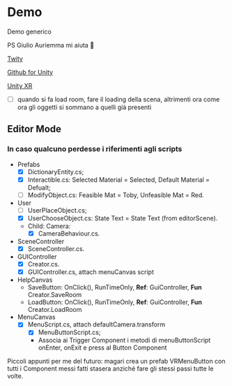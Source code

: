 # Demo
Demo generico

PS
Giulio Auriemma mi aiuta :camel:

[Twity](https://github.com/toofusan/Twity)

[Github for Unity](https://github.com/github-for-unity/Unity)

[Unity XR](https://unity3d.com/learn/tutorials/s/xr)

- [ ] quando si fa load room, fare il loading della scena, altrimenti ora come ora gli oggetti si sommano a quelli già presenti

## Editor Mode

### In caso qualcuno perdesse i riferimenti agli scripts

* Prefabs
  - [X] DictionaryEntity.cs;
  - [X] Interactible.cs: Selected Material = Selected, Default Material = Defualt;
  - [ ] ModifyObject.cs: Feasible Mat = Toby, Unfeasible Mat = Red.
* User
  - [ ] UserPlaceObject.cs;
  - [X] UserChooseObject.cs: State Text = State Text (from editorScene).
  - Child: Camera:
    - [X] CameraBehaviour.cs.
* SceneController
  - [X] SceneController.cs.
* GUIController
  - [X] Creator.cs.
  - [X] GUIController.cs, attach menuCanvas script
* HelpCanvas
  - SaveButton: OnClick(), RunTimeOnly, **Ref**: GuiController, **Fun** Creator.SaveRoom
  - LoadButton: OnClick(), RunTimeOnly, **Ref**: GuiController, **Fun** Creator.LoadRoom
* MenuCanvas
  - [X] MenuScript.cs, attach defaultCamera.transform
    - [X] MenuButtonScript.cs;
    - Associa ai Trigger Component i metodi di menuButtonScript onEnter, onExit e press al Button Component
    
Piccoli appunti per me del futuro:
magari crea un prefab VRMenuButton con tutti i Component messi fatti stasera anziché fare gli stessi passi tutte le volte.
